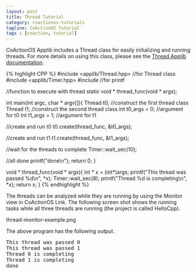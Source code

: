 ```yaml
---
layout: post
title: Thread Tutorial
category: coactionos-tutorials
tagline: CoActionOS Tutorial
tags : [coaction, tutorial]
---
```

CoActionOS Applib includes a Thread class for easily initializing 
and running threads. For more details on using this class, please 
see the [Thread Applib documentation](/redmine/projects/coactionos-applib/embedded/class_thread.html).

{% highlight CPP %}
#include <applib/Thread.hpp> //for Thread class
#include <applib/Timer.hpp>
#include <cstdio> //for printf
 
//function to execute with thread
static void * thread_func(void * args);
 
int main(int argc, char * argv[]){
  Thread t0; //construct the first thread class
  Thread t1; //construct the second thread class
  int t0_args = 0; //argument for t0
  int t1_args = 1; //argument for t1
 
  //create and run t0
  t0.create(thread_func, &t0_args);
 
  //create and run t1
  t1.create(thread_func, &t1_args);
 
  //wait for the threads to complete
  Timer::wait_sec(10);
 
  //all done
  printf("done\n");
  return 0;
}
 
void * thread_func(void * args){
  int * x = (int*)args;
  printf("This thread was passed %d\n", *x);
  Timer::wait_sec(8);
  printf("Thread %d is completing\n", *x);
  return x;
}
{% endhighlight %}

The threads can be analyzed while they are running by using the Monitor view 
in CoActionOS Link. The following screen shot shows the running tasks while 
all three threads are running (the project is called HelloCpp).

thread-monitor-example.png

The above program has the following output.

<pre>This thread was passed 0
This thread was passed 1
Thread 0 is completing
Thread 1 is completing
done
</pre>
